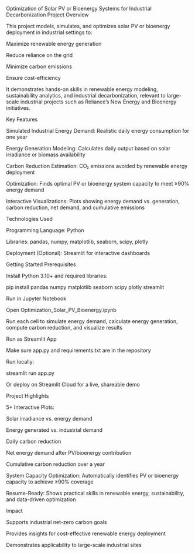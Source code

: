 Optimization of Solar PV or Bioenergy Systems for Industrial Decarbonization
Project Overview

This project models, simulates, and optimizes solar PV or bioenergy deployment in industrial settings to:

Maximize renewable energy generation

Reduce reliance on the grid

Minimize carbon emissions

Ensure cost-efficiency

It demonstrates hands-on skills in renewable energy modeling, sustainability analytics, and industrial decarbonization, relevant to large-scale industrial projects such as Reliance’s New Energy and Bioenergy initiatives.

Key Features

Simulated Industrial Energy Demand: Realistic daily energy consumption for one year

Energy Generation Modeling: Calculates daily output based on solar irradiance or biomass availability

Carbon Reduction Estimation: CO₂ emissions avoided by renewable energy deployment

Optimization: Finds optimal PV or bioenergy system capacity to meet ≥90% energy demand

Interactive Visualizations: Plots showing energy demand vs. generation, carbon reduction, net demand, and cumulative emissions

Technologies Used

Programming Language: Python

Libraries: pandas, numpy, matplotlib, seaborn, scipy, plotly

Deployment (Optional): Streamlit for interactive dashboards

Getting Started
Prerequisites

Install Python 3.10+ and required libraries:

pip install pandas numpy matplotlib seaborn scipy plotly streamlit

Run in Jupyter Notebook

Open Optimization_Solar_PV_Bioenergy.ipynb

Run each cell to simulate energy demand, calculate energy generation, compute carbon reduction, and visualize results

Run as Streamlit App

Make sure app.py and requirements.txt are in the repository

Run locally:

streamlit run app.py


Or deploy on Streamlit Cloud
 for a live, shareable demo

Project Highlights

5+ Interactive Plots:

Solar irradiance vs. energy demand

Energy generated vs. industrial demand

Daily carbon reduction

Net energy demand after PV/bioenergy contribution

Cumulative carbon reduction over a year

System Capacity Optimization: Automatically identifies PV or bioenergy capacity to achieve ≥90% coverage

Resume-Ready: Shows practical skills in renewable energy, sustainability, and data-driven optimization

Impact

Supports industrial net-zero carbon goals

Provides insights for cost-effective renewable energy deployment

Demonstrates applicability to large-scale industrial sites

